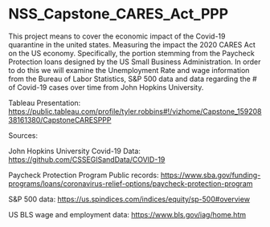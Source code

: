 # NSS_Capstone_CARES_Act_PPP
This project means to cover the economic impact of the Covid-19 quarantine in the united states. Measuring the impact the 2020 CARES Act on the US economy. Specifically, the portion stemming from the Paycheck Protection loans designed by the US Small Business Administration. In order to do this we will examine the Unemployment Rate and wage information from the Bureau of Labor Statistics, S&amp;P 500 data and data regarding the # of Covid-19 cases over time from John Hopkins University. 

Tableau Presentation: https://public.tableau.com/profile/tyler.robbins#!/vizhome/Capstone_15920838161380/CapstoneCARESPPP

Sources:

John Hopkins University Covid-19 Data: https://github.com/CSSEGISandData/COVID-19

Paycheck Protection Program Public records: https://www.sba.gov/funding-programs/loans/coronavirus-relief-options/paycheck-protection-program 

S&P 500 data: https://us.spindices.com/indices/equity/sp-500#overview

US BLS wage and employment data: https://www.bls.gov/iag/home.htm
